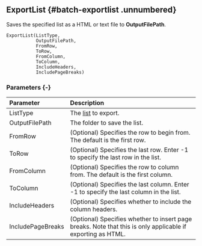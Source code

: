
## ExportList {#batch-exportlist .unnumbered}

Saves the specified list as a HTML or text file to **OutputFilePath**.

```{sql}
ExportList(ListType,
           OutputFilePath,
           FromRow,
           ToRow,
           FromColumn,
           ToColumn,
           IncludeHeaders,
           IncludePageBreaks)
```

### Parameters {-}

Parameter | Description
| :-- | :-- |
ListType | The [list](#listtype) to export.
OutputFilePath | The folder to save the list.
FromRow | (Optional) Specifies the row to begin from. The default is the first row.
ToRow | (Optional) Specifies the last row. Enter -1 to specify the last row in the list.
FromColumn | (Optional) Specifies the row to column from. The default is the first column.
ToColumn | (Optional) Specifies the last column. Enter -1 to specify the last column in the list.
IncludeHeaders | (Optional) Specifies whether to include the column headers.
IncludePageBreaks | (Optional) Specifies whether to insert page breaks. Note that this is only applicable if exporting as HTML.
